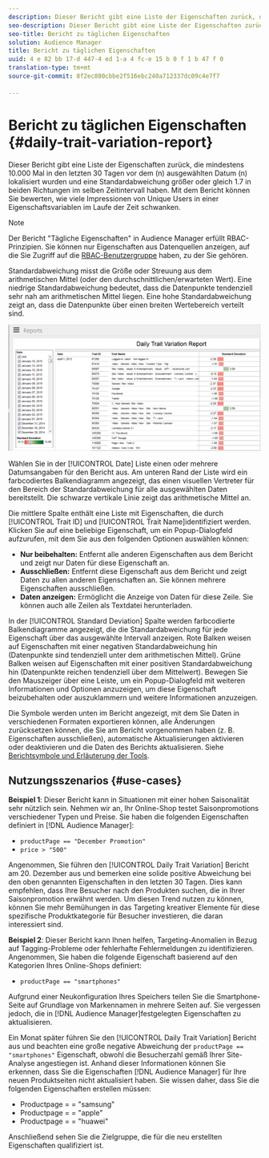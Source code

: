 ```yaml
---
description: Dieser Bericht gibt eine Liste der Eigenschaften zurück, die mindestens 10.000 Mal in den letzten 30 Tagen vor dem (n) ausgewählten Datum (n) lokalisiert wurden und eine Standardabweichung größer oder gleich 1.7 in beiden Richtungen im selben Zeitintervall haben. Mit dem Bericht können Sie bewerten, wie viele Impressionen von Unique Users in einer Eigenschaftsvariablen im Laufe der Zeit schwanken.
seo-description: Dieser Bericht gibt eine Liste der Eigenschaften zurück, die mindestens 10.000 Mal in den letzten 30 Tagen vor dem (n) ausgewählten Datum (n) lokalisiert wurden und eine Standardabweichung größer oder gleich 1.7 in beiden Richtungen im selben Zeitintervall haben. Mit dem Bericht können Sie bewerten, wie viele Impressionen von Unique Users in einer Eigenschaftsvariablen im Laufe der Zeit schwanken.
seo-title: Bericht zu täglichen Eigenschaften
solution: Audience Manager
title: Bericht zu täglichen Eigenschaften
uuid: 4 e 82 bb 17-d 447-4 ed 1-a 4 fc-e 15 b 0 f 1 b 47 f 0
translation-type: tm+mt
source-git-commit: 8f2ec880cbbe2f516ebc240a712337dc09c4e7f7

---
```



# Bericht zu täglichen Eigenschaften {#daily-trait-variation-report}

Dieser Bericht gibt eine Liste der Eigenschaften zurück, die mindestens 10.000 Mal in den letzten 30 Tagen vor dem (n) ausgewählten Datum (n) lokalisiert wurden und eine Standardabweichung größer oder gleich 1.7 in beiden Richtungen im selben Zeitintervall haben. Mit dem Bericht können Sie bewerten, wie viele Impressionen von Unique Users in einer Eigenschaftsvariablen im Laufe der Zeit schwanken.

>[!NOTE]
>
>Der Bericht &quot;Tägliche Eigenschaften&quot; in Audience Manager erfüllt RBAC-Prinzipien. Sie können nur Eigenschaften aus Datenquellen anzeigen, auf die Sie Zugriff auf die [RBAC-Benutzergruppe](/help/using/features/administration/administration-overview.md) haben, zu der Sie gehören.

Standardabweichung misst die Größe oder Streuung aus dem arithmetischen Mittel (oder den durchschnittlichen/erwarteten Wert). Eine niedrige Standardabweichung bedeutet, dass die Datenpunkte tendenziell sehr nah am arithmetischen Mittel liegen. Eine hohe Standardabweichung zeigt an, dass die Datenpunkte über einen breiten Wertebereich verteilt sind.

![](assets/daily_trait_variation.png)

Wählen Sie in der [!UICONTROL Date] Liste einen oder mehrere Datumsangaben für den Bericht aus. Am unteren Rand der Liste wird ein farbcodiertes Balkendiagramm angezeigt, das einen visuellen Vertreter für den Bereich der Standardabweichung für alle ausgewählten Daten bereitstellt. Die schwarze vertikale Linie zeigt das arithmetische Mittel an.

Die mittlere Spalte enthält eine Liste mit Eigenschaften, die durch [!UICONTROL Trait ID] und [!UICONTROL Trait Name]identifiziert werden. Klicken Sie auf eine beliebige Eigenschaft, um ein Popup-Dialogfeld aufzurufen, mit dem Sie aus den folgenden Optionen auswählen können:

* **Nur beibehalten:** Entfernt alle anderen Eigenschaften aus dem Bericht und zeigt nur Daten für diese Eigenschaft an.
* **Ausschließen:** Entfernt diese Eigenschaft aus dem Bericht und zeigt Daten zu allen anderen Eigenschaften an. Sie können mehrere Eigenschaften ausschließen.
* **Daten anzeigen:** Ermöglicht die Anzeige von Daten für diese Zeile. Sie können auch alle Zeilen als Textdatei herunterladen.

In der [!UICONTROL Standard Deviation] Spalte werden farbcodierte Balkendiagramme angezeigt, die die Standardabweichung für jede Eigenschaft über das ausgewählte Intervall anzeigen. Rote Balken weisen auf Eigenschaften mit einer negativen Standardabweichung hin (Datenpunkte sind tendenziell unter dem arithmetischen Mittel). Grüne Balken weisen auf Eigenschaften mit einer positiven Standardabweichung hin (Datenpunkte reichen tendenziell über dem Mittelwert). Bewegen Sie den Mauszeiger über eine Leiste, um ein Popup-Dialogfeld mit weiteren Informationen und Optionen anzuzeigen, um diese Eigenschaft beizubehalten oder auszuklammern und weitere Informationen anzuzeigen.

Die Symbole werden unten im Bericht angezeigt, mit dem Sie Daten in verschiedenen Formaten exportieren können, alle Änderungen zurücksetzen können, die Sie am Bericht vorgenommen haben (z. B. Eigenschaften ausschließen), automatische Aktualisierungen aktivieren oder deaktivieren und die Daten des Berichts aktualisieren. Siehe [Berichtsymbole und Erläuterung der Tools](../../reporting/dynamic-reports/interactive-report-technology.md#icons-tools-explained).

## Nutzungsszenarios {#use-cases}

**Beispiel 1**: Dieser Bericht kann in Situationen mit einer hohen Saisonalität sehr nützlich sein. Nehmen wir an, Ihr Online-Shop testet Saisonpromotions verschiedener Typen und Preise. Sie haben die folgenden Eigenschaften definiert in [!DNL Audience Manager]:

* `productPage == "December Promotion"`
* `price > "500"`

Angenommen, Sie führen den [!UICONTROL Daily Trait Variation] Bericht am 20. Dezember aus und bemerken eine solide positive Abweichung bei den oben genannten Eigenschaften in den letzten 30 Tagen. Dies kann empfehlen, dass Ihre Besucher nach den Produkten suchen, die in Ihrer Saisonpromotion erwähnt werden. Um diesen Trend nutzen zu können, können Sie mehr Bemühungen in das Targeting kreativer Elemente für diese spezifische Produktkategorie für Besucher investieren, die daran interessiert sind.

**Beispiel 2**: Dieser Bericht kann Ihnen helfen, Targeting-Anomalien in Bezug auf Tagging-Probleme oder fehlerhafte Fehlermeldungen zu identifizieren. Angenommen, Sie haben die folgende Eigenschaft basierend auf den Kategorien Ihres Online-Shops definiert:

* `productPage == "smartphones"`

Aufgrund einer Neukonfiguration Ihres Speichers teilen Sie die Smartphone-Seite auf Grundlage von Markennamen in mehrere Seiten auf. Sie vergessen jedoch, die in [!DNL Audience Manager]festgelegten Eigenschaften zu aktualisieren.

Ein Monat später führen Sie den [!UICONTROL Daily Trait Variation] Bericht aus und beachten eine große negative Abweichung der `productPage == "smartphones"` Eigenschaft, obwohl die Besucherzahl gemäß Ihrer Site-Analyse angestiegen ist. Anhand dieser Informationen können Sie erkennen, dass Sie die Eigenschaften [!DNL Audience Manager] für Ihre neuen Produktseiten nicht aktualisiert haben. Sie wissen daher, dass Sie die folgenden Eigenschaften erstellen müssen:

* Productpage = = &quot;samsung&quot;
* Productpage = = &quot;apple&quot;
* Productpage = = &quot;huawei&quot;

Anschließend sehen Sie die Zielgruppe, die für die neu erstellten Eigenschaften qualifiziert ist.

